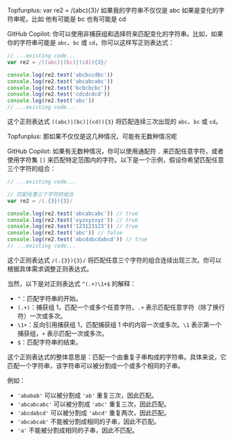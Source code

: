 Topfunplus: var re2 = /(abc){3}/ 如果我的字符串不仅仅是 abc 如果是变化的字符串呢，比如 他有可能是 bc 也有可能是 cd

GitHub Copilot: 你可以使用非捕获组和选择符来匹配变化的字符串。比如，如果你的字符串可能是 `abc`、`bc` 或 `cd`，你可以这样写正则表达式：

```javascript
// ...existing code...
var re2 = /((abc)|(bc)|(cd)){3}/

console.log(re2.test('abcbccdbc'))
console.log(re2.test('abcabcabc'))
console.log(re2.test('bcbcbcbc'))
console.log(re2.test('cdcdcdcd'))
console.log(re2.test('abc'))
// ...existing code...
```

这个正则表达式 `((abc)|(bc)|(cd)){3}` 将匹配连续三次出现的 `abc`、`bc` 或 `cd`。

Topfunplus: 那如果不仅仅是这几种情况，可能有无数种情况呢

GitHub Copilot: 如果有无数种情况，你可以使用通配符 `.` 来匹配任意字符，或者使用字符集 `[]` 来匹配特定范围内的字符。以下是一个示例，假设你希望匹配任意三个字符的组合：

```javascript
// ...existing code...

// 匹配任意三个字符的组合
var re2 = /(.{3}){3}/

console.log(re2.test('abcabcabc')) // true
console.log(re2.test('xyzxyzxyz')) // true
console.log(re2.test('123123123')) // true
console.log(re2.test('abc')) // false
console.log(re2.test('abcdabcdabcd')) // true
// ...existing code...
```

这个正则表达式 `/(.{3}){3}/` 将匹配任意三个字符的组合连续出现三次。你可以根据具体需求调整正则表达式。

当然，以下是对正则表达式 `^(.+)\1+$` 的解释：

- `^`：匹配字符串的开始。
- `(.+)`：捕获组 1，匹配一个或多个任意字符。`.+` 表示匹配任意字符（除了换行符）一次或多次。
- `\1+`：反向引用捕获组 1，匹配捕获组 1 中的内容一次或多次。`\1` 表示第一个捕获组，`+` 表示匹配一次或多次。
- `$`：匹配字符串的结束。

这个正则表达式的整体意思是：匹配一个由重复子串构成的字符串。具体来说，它匹配一个字符串，该字符串可以被分割成一个或多个相同的子串。

例如：

- `'ababab'` 可以被分割成 `'ab'` 重复三次，因此匹配。
- `'abcabcabc'` 可以被分割成 `'abc'` 重复三次，因此匹配。
- `'abcdabcd'` 可以被分割成 `'abcd'` 重复两次，因此匹配。
- `'abcabcab'` 不能被分割成相同的子串，因此不匹配。
- `'a'` 不能被分割成相同的子串，因此不匹配。
